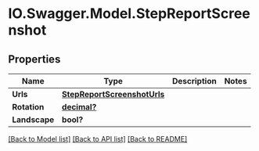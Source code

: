 # IO.Swagger.Model.StepReportScreenshot
## Properties

Name | Type | Description | Notes
------------ | ------------- | ------------- | -------------
**Urls** | [**StepReportScreenshotUrls**](StepReportScreenshotUrls.md) |  | 
**Rotation** | [**decimal?**](BigDecimal.md) |  | 
**Landscape** | **bool?** |  | 

[[Back to Model list]](../README.md#documentation-for-models) [[Back to API list]](../README.md#documentation-for-api-endpoints) [[Back to README]](../README.md)

